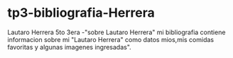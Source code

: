 # tp3-bibliografia-Herrera
Lautaro Herrera 5to 3era -"sobre Lautaro Herrera"
mi bibliografia contiene informacion sobre mi "Lautaro Herrera" como datos mios,mis comidas favoritas y algunas imagenes ingresadas".
